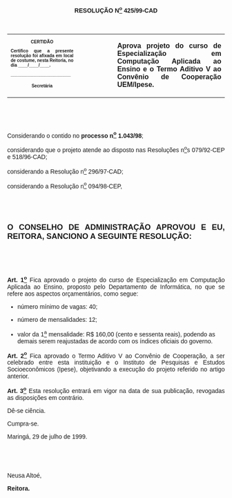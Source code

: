 <BODY>

<B><FONT FACE="Arial"><P ALIGN="CENTER"></P>
<P ALIGN="CENTER">&nbsp;</P>
<P ALIGN="CENTER">RESOLU&Ccedil;&Atilde;O  N<U><SUP>o</U></SUP> 425/99-CAD</P>
<P ALIGN="JUSTIFY"></P>
<P ALIGN="JUSTIFY">&nbsp;</P></B></FONT>
<TABLE CELLSPACING=0 BORDER=0 CELLPADDING=7 WIDTH=621>
<TR><TD WIDTH="32%" VALIGN="TOP">
<B><FONT FACE="Arial" SIZE=1><P ALIGN="CENTER">CERTID&Atilde;O</P>
<P ALIGN="JUSTIFY">   Certifico que a presente resolu&ccedil;&atilde;o foi afixada em local de costume, nesta Reitoria, no dia ____/____/____.</P>
<P ALIGN="JUSTIFY"></P>
<P ALIGN="JUSTIFY">_________________________</P>
<P ALIGN="CENTER">Secret&aacute;ria</B></FONT></TD>
<TD WIDTH="17%" VALIGN="TOP">&nbsp;</TD>
<TD WIDTH="52%" VALIGN="TOP">
<B><FONT FACE="Arial"><P ALIGN="JUSTIFY">Aprova projeto do curso de Especializa&ccedil;&atilde;o em Computa&ccedil;&atilde;o Aplicada ao Ensino e o Termo Aditivo V ao Conv&ecirc;nio de Coopera&ccedil;&atilde;o UEM/Ipese.</B></FONT></TD>
</TR>
</TABLE>

<FONT FACE="Arial"><P ALIGN="JUSTIFY"></P>
<P ALIGN="JUSTIFY">&nbsp;</P>
<P ALIGN="JUSTIFY">&nbsp;</P>
<P ALIGN="JUSTIFY">&#9;Considerando o contido no <B>processo n<U><SUP>o</U></SUP> 1.043/98</B>;</P>
<P ALIGN="JUSTIFY">&#9;considerando que o projeto atende ao disposto nas Resolu&ccedil;&otilde;es n<U><SUP>o</U>s</SUP> 079/92-CEP e 518/96-CAD;</P>
<P ALIGN="JUSTIFY">&#9;considerando a Resolu&ccedil;&atilde;o n<U><SUP>o</U></SUP> 296/97-CAD;</P>
<P ALIGN="JUSTIFY">&#9;considerando a Resolu&ccedil;&atilde;o n<U><SUP>o</U></SUP> 094/98-CEP,</P>
<P ALIGN="JUSTIFY"></P>
<P ALIGN="JUSTIFY">&nbsp;</P>
<B><P ALIGN="JUSTIFY">&nbsp;</P>
</FONT><FONT FACE="Arial" SIZE=4><P ALIGN="JUSTIFY">O CONSELHO DE ADMINISTRA&Ccedil;&Atilde;O APROVOU E EU, REITORA, SANCIONO A SEGUINTE RESOLU&Ccedil;&Atilde;O:</P>
</FONT><FONT FACE="Arial"><P ALIGN="JUSTIFY"></P>
<P ALIGN="JUSTIFY">&nbsp;</P>
<P ALIGN="JUSTIFY">&nbsp;</P>
</B><P ALIGN="JUSTIFY">&#9;<B>Art. 1<U><SUP>o</B></U></SUP> Fica aprovado o projeto do curso de Especializa&ccedil;&atilde;o em Computa&ccedil;&atilde;o Aplicada ao Ensino, proposto pelo Departamento de Inform&aacute;tica, no que se refere aos aspectos or&ccedil;ament&aacute;rios, como segue:</P>

<UL>
<P ALIGN="JUSTIFY"><LI>n&uacute;mero m&iacute;nimo de vagas: 40;</LI></P>
<P ALIGN="JUSTIFY"><LI>n&uacute;mero de mensalidades: 12;</LI></P>
<P ALIGN="JUSTIFY"><LI>valor da 1<U><SUP>a</U></SUP> mensalidade: R$ 160,00 (cento e sessenta reais), podendo as demais serem reajustadas de acordo com os &iacute;ndices oficiais do governo.</LI></P></UL>

<P ALIGN="JUSTIFY">&#9;<B>Art. 2<U><SUP>o</B></U></SUP> Fica aprovado o Termo Aditivo V ao Conv&ecirc;nio de Coopera&ccedil;&atilde;o, a ser celebrado entre esta institui&ccedil;&atilde;o e o Instituto de Pesquisas e Estudos Socioecon&ocirc;micos (Ipese), objetivando a execu&ccedil;&atilde;o do projeto referido no artigo anterior.</P>
<B><P ALIGN="JUSTIFY">&#9;Art. 3<U><SUP>o</U></SUP> </B>Esta resolu&ccedil;&atilde;o entrar&aacute; em vigor na data de sua publica&ccedil;&atilde;o, revogadas as disposi&ccedil;&otilde;es em contr&aacute;rio.</P>
<P ALIGN="JUSTIFY">&#9;D&ecirc;-se ci&ecirc;ncia.</P>
<P ALIGN="JUSTIFY">&#9;Cumpra-se.</P>
<P ALIGN="JUSTIFY"></P>
<P ALIGN="JUSTIFY">&#9;&#9;&#9;&#9;&#9;&#9;Maring&aacute;, 29 de julho de 1999.</P>
<P ALIGN="JUSTIFY"></P>
<P ALIGN="JUSTIFY">&nbsp;</P>
<P ALIGN="JUSTIFY">&nbsp;</P>
<P ALIGN="JUSTIFY">&#9;&#9;&#9;&#9;&#9;&#9;Neusa Alto&eacute;,</P>
<P ALIGN="JUSTIFY">&#9;&#9;&#9;&#9;&#9;&#9;<B>Reitora.</P>
</B></FONT><FONT SIZE=2><P ALIGN="JUSTIFY"></P>
<P>&nbsp;</P>
<P>&nbsp;</P>
<P>&nbsp;</P></FONT></BODY>
